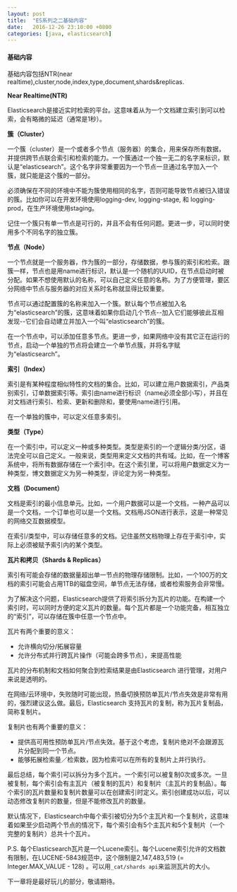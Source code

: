 ```yaml
---
layout: post
title:  "ES系列之二基础内容"
date:   2016-12-26 23:10:00 +0800
categories: [java, elasticsearch]
---
```


#### 基础内容

基础内容包括NTR(near realtime),cluster,node,index,type,document,shards&replicas.



**Near Realtime(NTR)**    

Elasticsearch是接近实时检索的平台。这意味着从为一个文档建立索引到可以检索，会有略微的延迟（通常是1秒）。

**簇（Cluster）**

一个簇（cluster）是一个或者多个节点（服务器）的集合，用来保存所有数据，并提供跨节点联合索引和检索的能力。一个簇通过一个独一无二的名字来标识，默认是“elasticsearch”。这个名字非常重要因为一个节点一旦通过名字加入一个簇，就只能是这个簇的一部分。  
   
必须确保在不同的环境中不能为簇使用相同的名字，否则可能导致节点被归入错误的簇。比如你可以在开发环境使用logging-dev, logging-stage, 和 logging-prod，在生产环境使用staging。    

记住一个簇只有单一节点是可行的，并且不会有任何问题。更进一步，可以同时使用多个不同名字的独立簇。

**节点（Node）**

 一个节点就是一个服务器，作为簇的一部分，存储数据，参与簇的索引和检索。跟簇一样，节点也是用name进行标识，默认是一个随机的UUID，在节点启动时被分配。如果不想使用默认的名称，可以自己定义任意的名称。为了方便管理，要区分网络中节点与服务器的对应关系时名称就显得比较重要。
 
 节点可以通过配置簇的名称来加入一个簇。默认每个节点被加入名为“elasticsearch”的簇，这意味着如果你启动几个节点--加入它们能够彼此互相发现--它们会自动建立并加入一个叫“elasticsearch”的簇。
 
 在一个节点中，可以添加任意多节点。更进一步，如果网络中没有其它正在运行的节点，启动一个单独的节点将会建立一个单节点簇，并将名字赋为“elasticsearch”。
 
 **索引（Index）**
 
 索引是有某种程度相似特性的文档的集合。比如，可以建立用户数据索引，产品类别索引，订单数据索引等。索引由name进行标识（name必须全部小写），并且在对文档进行索引、检索、更新和删除和，要使用name进行引用。
 
 在一个单独的簇中，可以定义任意多索引。
 
 **类型（Type）**
 
 在一个索引中，可以定义一种或多种类型。类型是索引的一个逻辑分类/分区，语法完全可以自己定义。一般来说，类型用来定义文档的共有域。比如，在一个博客系统中，将所有数据存储在一个索引中。在这个索引里，可以将用户数据定义为一种类型，博文数据定义为另一种类型，评论定为另一种类型。
 
 
 **文档（Document）**
 
 
 文档是索引的最小信息单元。比如，一个用户数据可以是一个文档，一种产品可以是一个文档，一个订单也可以是一个文档。文档用JSON进行表示，这是一种常见的网络交互数据模型。
 
 在索引/类型中，可以存储任意多的文档。记住虽然文档物理上存在于索引中，实际上必须被赋予索引内的某个类型。
 
 
**瓦片和拷贝（Shards & Replicas）**

索引有可能会存储的数据量超出单一节点的物理存储限制。比如，一个100万的文档的索引可能会占用1TB的磁盘空间，单节点无法存储，或者检索服务会非常慢。

为了解决这个问题，Elasticsearch提供了将索引拆分为瓦片的功能。在构建一个索引时，可以同时方便的定义瓦片的数量。每个瓦片都是一个功能完备，相互独立的“索引”，可以存储在簇中任意一个节点中。

瓦片有两个重要的意义：

* 允许横向切分/拓展容量
* 允许分布式并行跨瓦片操作（可能会跨多节点），来提高性能

瓦片的分布机制和文档如何聚合到检索结果是由Elasticsearch 进行管理，对用户来说是透明的。

在网络/云环境中，失败随时可能出现，热备切换预防单瓦片/节点失效是非常有用的，强烈建议这么做。最后，Elasticsearch 支持瓦片的复制，称为瓦片复制品，简称复制片。

复制片也有两个重要的意义：

* 提供高可用性预防单瓦片/节点失效。基于这个考虑，复制片绝对不会跟源瓦片分配到同一个节点。
* 能够拓展检索量／检索数，因为检索可以在所有的复制片上并行执行。

最后总结，每个索引可以拆分为多个瓦片。一个索引可以被复制0次或多次。一旦被复制，每个索引会有主瓦片（被复制的瓦片）和复制片（主瓦片的复制品）。每个索引的瓦片数量和复制片数量可以在创建索引时定义。索引创建成功以后，可以动态修改复制片的数量，但是不能修改瓦片的数量。

默认情况下，Elasticsearch中每个索引被切分为5个主瓦片和一个复制片，这意味着如果至少启动两个节点的情况下，每个索引会有5个主瓦片和5个复制片（一个完整的复制片）总共十个瓦片。


P.S. 每个Elasticsearch瓦片是一个Lucene索引。每个Lucene索引允许的文档数有限制，在LUCENE-5843规范中，这个限制是2,147,483,519 (= Integer.MAX_VALUE - 128) 。可以用`_cat/shards api`来监测瓦片的大小。

下一章将是最好玩儿的部分，敬请期待。
 

